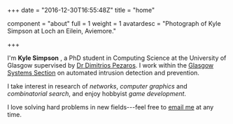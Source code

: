 +++
date = "2016-12-30T16:55:48Z"
title = "home"

component = "about"
full = 1
weight = 1
avatardesc = "Photograph of Kyle Simpson at Loch an Eilein, Aviemore."

+++

I'm **Kyle Simpson** [ ](https://orcid.org/0000-0001-8068-9909), a PhD student in Computing Science at the University of Glasgow supervised by [Dr Dimitrios Pezaros](https://www.gla.ac.uk/schools/computing/staff/dimitriospezaros/).
I work within the [Glasgow Systems Section](https://www.gla.ac.uk/schools/computing/research/researchsections/systems-section/) on automated intrusion detection and prevention.

I take interest in research of *networks*, *computer graphics* and *combinatorial search*, and enjoy hobbyist *game development*.

I love solving hard problems in new fields---feel free to [email me](mailto:kyleandrew.simpson@gmail.com) at any time.